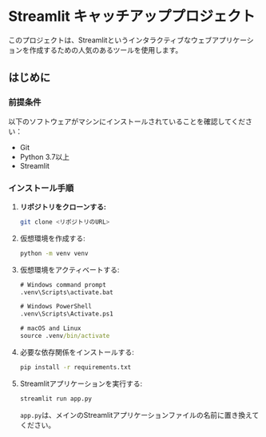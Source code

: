 # Streamlit キャッチアッププロジェクト

このプロジェクトは、Streamlitというインタラクティブなウェブアプリケーションを作成するための人気のあるツールを使用します。

## はじめに

### 前提条件

以下のソフトウェアがマシンにインストールされていることを確認してください：

- Git
- Python 3.7以上
- Streamlit

### インストール手順

1. **リポジトリをクローンする:**

    ```bash
    git clone <リポジトリのURL>
    ```

2. 仮想環境を作成する:

    ```cmd
    python -m venv venv
    ```

3. 仮想環境をアクティベートする:

    ```cmd
    # Windows command prompt
    .venv\Scripts\activate.bat
    
    # Windows PowerShell
    .venv\Scripts\Activate.ps1
    
    # macOS and Linux
    source .venv/bin/activate
    ```

4. 必要な依存関係をインストールする:

    ```bash
    pip install -r requirements.txt
    ```

5. Streamlitアプリケーションを実行する:

    ```bash
    streamlit run app.py
    ```

    `app.py`は、メインのStreamlitアプリケーションファイルの名前に置き換えてください。
